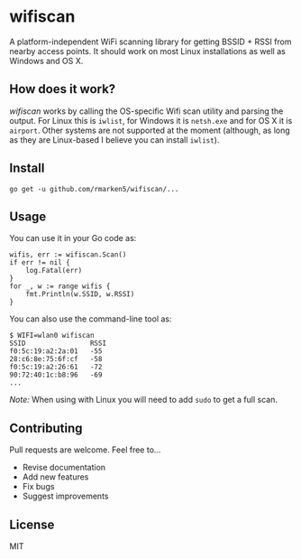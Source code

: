 # wifiscan

A platform-independent WiFi scanning library for getting BSSID + RSSI from nearby access points. It should work on most Linux installations as well as Windows and OS X.

## How does it work?

*wifiscan* works by calling the OS-specific Wifi scan utility and parsing the output. For Linux this is `iwlist`, for Windows it is `netsh.exe` and for OS X it is `airport`. Other systems are not supported at the moment (although, as long as they are Linux-based I believe you can install `iwlist`).

## Install

```
go get -u github.com/rmarken5/wifiscan/...
```

## Usage 

You can use it in your Go code as:

```golang
wifis, err := wifiscan.Scan()
if err != nil {
    log.Fatal(err)
}
for _, w := range wifis {
    fmt.Println(w.SSID, w.RSSI)
}
```

You can also use the command-line tool as:

```
$ WIFI=wlan0 wifiscan
SSID                RSSI
f0:5c:19:a2:2a:01   -55
28:c6:8e:75:6f:cf   -58
f0:5c:19:a2:26:61   -72
90:72:40:1c:b8:96   -69
...
```

_Note:_ When using with Linux you will need to add `sudo` to get a full scan.

## Contributing

Pull requests are welcome. Feel free to...

- Revise documentation
- Add new features
- Fix bugs
- Suggest improvements

## License

MIT
